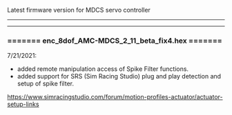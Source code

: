 Latest firmware version for MDCS servo controller

---------------------------------------------------------------------------------------------------------------------
---------------------------------------------------------------------------------------------------------------------
### ======= enc_8dof_AMC-MDCS_2_11_beta_fix4.hex =======
7/21/2021:

- added remote manipulation access of Spike Filter functions.
- added support for SRS (Sim Racing Studio) plug and play detection and setup of spike filter.

https://www.simracingstudio.com/forum/motion-profiles-actuator/actuator-setup-links

